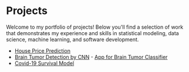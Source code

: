 # Projects

Welcome to my portfolio of projects! Below you'll find a selection of work that demonstrates my experience and skills in statistical modeling, data science, machine learning, and software development.

- [House Price Prediction](https://github.com/ShFANI/shfani.github.io/blob/main/Ames_Regression_GD_NN_Comparison_Updated.ipynb)
- [Brain Tumor Detection by CNN](https://github.com/ShFANI/ShFANI.github.io/blob/main/_brain_tumor_cnn_final.ipynb)
       - [App for Brain Tumor Classifier](https://42fef8323d54f4adb9.gradio.live/)
- [Covid-19 Survival Model](https://github.com/ShFANI/ShFANI.github.io/blob/main/COVID_Survival_Model.ipynb)

  



